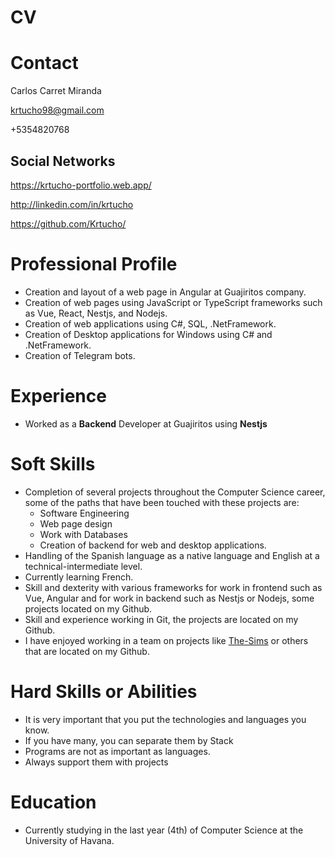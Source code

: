 # CV

# Contact

Carlos Carret Miranda

krtucho98@gmail.com

+5354820768

## Social Networks

https://krtucho-portfolio.web.app/

http://linkedin.com/in/krtucho

https://github.com/Krtucho/

# Professional Profile
- Creation and layout of a web page in Angular at Guajiritos company.
- Creation of web pages using JavaScript or TypeScript frameworks such as Vue, React, Nestjs, and Nodejs.
- Creation of web applications using C#, SQL, .NetFramework.
- Creation of Desktop applications for Windows using C# and .NetFramework.
- Creation of Telegram bots.

# Experience
- Worked as a $\textbf{Backend}$ Developer at Guajiritos using $\textbf{Nestjs}$

# Soft Skills

- Completion of several projects throughout the Computer Science career, some of the paths that have been touched with these projects are:
  - Software Engineering
  - Web page design
  - Work with Databases
  - Creation of backend for web and desktop applications.
- Handling of the Spanish language as a native language and English at a technical-intermediate level.
- Currently learning French.
- Skill and dexterity with various frameworks for work in frontend such as Vue, Angular and for work in backend such as Nestjs or Nodejs, some projects located on my Github.
- Skill and experience working in Git, the projects are located on my Github.
- I have enjoyed working in a team on projects like  [The-Sims](https://github.com/Krtucho/The-Sims) or others that are located on my Github.

# Hard Skills or Abilities
- It is very important that you put the technologies and languages you know.
- If you have many, you can separate them by Stack
- Programs are not as important as languages.
- Always support them with projects

# Education
- Currently studying in the last year (4th) of Computer Science at the University of Havana.